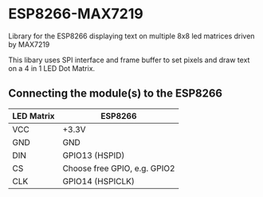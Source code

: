# ESP8266-MAX7219
Library for the ESP8266 displaying text on multiple 8x8 led matrices driven by MAX7219

This libary uses SPI interface and frame buffer to set pixels and draw text on a 4 in 1 LED Dot Matrix.



## Connecting the module(s) to the ESP8266

|LED Matrix |	ESP8266                     |
|-----------|-----------------------------|
|VCC        |	+3.3V                       |
|GND	      | GND                         |
|DIN	      |GPIO13 (HSPID)               |
|CS	        |Choose free GPIO, e.g. GPIO2 |
|CLK	      |GPIO14 (HSPICLK)             |
